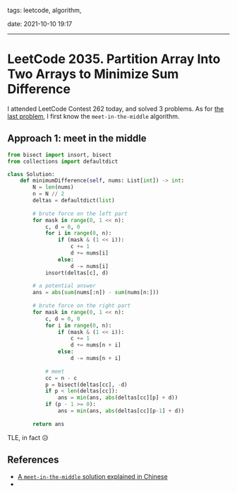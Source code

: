 tags: leetcode, algorithm, 

date: 2021-10-10 19:17

---

# LeetCode 2035. Partition Array Into Two Arrays to Minimize Sum Difference

I attended LeetCode Contest 262 today, and solved 3 problems. As for [the last problem](https://leetcode.com/problems/partition-array-into-two-arrays-to-minimize-sum-difference/), I first know the `meet-in-the-middle` algorithm.

## Approach 1: meet in the middle

```python
from bisect import insort, bisect
from collections import defaultdict

class Solution:
    def minimumDifference(self, nums: List[int]) -> int:
        N = len(nums)
        n = N // 2
        deltas = defaultdict(list)
        
        # brute force on the left part
        for mask in range(0, 1 << n):
            c, d = 0, 0
            for i in range(0, n):
                if (mask & (1 << i)):
                    c += 1
                    d += nums[i]
                else:
                    d -= nums[i]
            insort(deltas[c], d)
        
        # a potential answer
        ans = abs(sum(nums[:n]) - sum(nums[n:]))
        
        # brute force on the right part
        for mask in range(0, 1 << n):
            c, d = 0, 0
            for i in range(0, n):
                if (mask & (1 << i)):
                    c += 1
                    d += nums[n + i]
                else:
                    d -= nums[n + i]
            
            # meet
            cc = n - c
            p = bisect(deltas[cc], -d)
            if p < len(deltas[cc]):
                ans = min(ans, abs(deltas[cc][p] + d))
            if (p - 1 >= 0):
                ans = min(ans, abs(deltas[cc][p-1] + d))
        
        return ans
```

TLE, in fact 😥

## References

+ [A `meet-in-the-middle` solution explained in Chinese](https://www.bilibili.com/video/BV1ZL41137pU?p=5)
+ 

